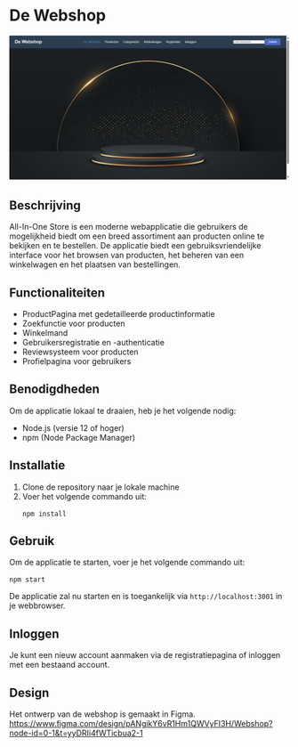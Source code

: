 # De Webshop
![Hoofdpagina](./public/Hoofdpagina.png "Hoofdpagina") 
## Beschrijving
All-In-One Store is een moderne webapplicatie die gebruikers de mogelijkheid biedt om een breed assortiment aan producten online te bekijken en te bestellen. De applicatie biedt een gebruiksvriendelijke interface voor het browsen van producten, het beheren van een winkelwagen en het plaatsen van bestellingen.

## Functionaliteiten
- ProductPagina met gedetailleerde productinformatie
- Zoekfunctie voor producten
- Winkelmand 
- Gebruikersregistratie en -authenticatie
- Reviewsysteem voor producten
- Profielpagina voor gebruikers

## Benodigdheden
Om de applicatie lokaal te draaien, heb je het volgende nodig:
- Node.js (versie 12 of hoger)
- npm (Node Package Manager)

## Installatie
1. Clone de repository naar je lokale machine
3. Voer het volgende commando uit:
   ```
   npm install
   ```

## Gebruik
Om de applicatie te starten, voer je het volgende commando uit:
```
npm start
```
De applicatie zal nu starten en is toegankelijk via `http://localhost:3001` in je webbrowser.

## Inloggen
Je kunt een nieuw account aanmaken via de registratiepagina of inloggen met een bestaand account.

## Design
Het ontwerp van de webshop is gemaakt in Figma.
https://www.figma.com/design/pANgikY6vR1Hm1QWVyFI3H/Webshop?node-id=0-1&t=yyDRIi4fWTicbua2-1



